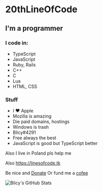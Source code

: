 # 20thLineOfCode
## I'm a programmer
### I code in: 
- TypeScript
- JavaScript
- Ruby, Rails
- C++
- C
- Lua
- HTML, CSS
### Stuff
- I ❤️ Apple
- Mozilla is amazing
- Die paid domains, hostings
- Windows is trash
- Blicy#4291
- Free always the best
- JavaScript is good but TypeScript better

Also
I live in Poland pls help me

Also https://linesofcode.tk

Be nice and
[Donate](https://paypal.me/carordev)
Or fund me a [cofee](https://ko-fi/linesofcode)

![Blicy's GitHub Stats](https://github-readme-stats.vercel.app/api?username=iceisblue&show_icons=true&theme=algolia&count_private=true&include_all_commits=true)
